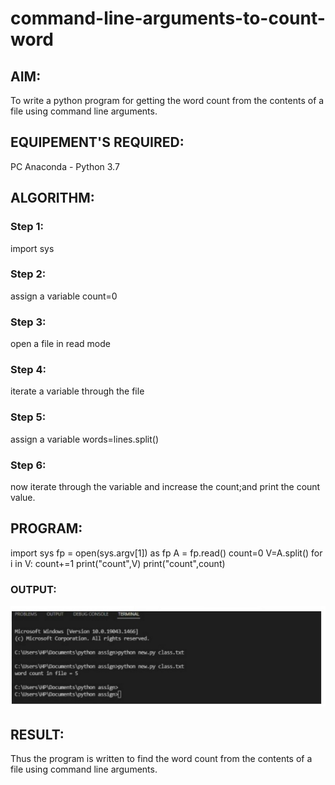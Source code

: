 # command-line-arguments-to-count-word
## AIM:
To write a python program for getting the word count from the contents of a file using command line arguments.
## EQUIPEMENT'S REQUIRED: 
PC
Anaconda - Python 3.7
## ALGORITHM: 
### Step 1:
import sys
### Step 2: 
assign a variable count=0
### Step 3: 
open a file in read mode
### Step 4:  
iterate a variable through the file
### Step 5: 
assign a variable words=lines.split() 
### Step 6: 
now iterate through the variable and increase the count;and print the count value.
## PROGRAM:
import sys fp = open(sys.argv[1]) as fp A = fp.read() count=0 V=A.split() for i in V: count+=1 print("count",V) print("count",count)
### OUTPUT:
![githublogo](book.jpg)
## RESULT:
Thus the program is written to find the word count from the contents of a file using command line arguments.
